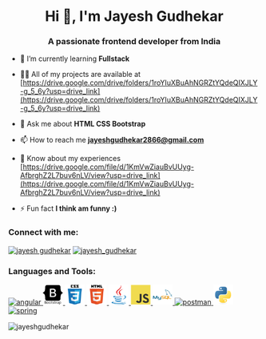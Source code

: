 <h1 align="center">Hi 👋, I'm Jayesh Gudhekar</h1>
<h3 align="center">A passionate frontend developer from India</h3>

- 🌱 I’m currently learning **Fullstack**

- 👨‍💻 All of my projects are available at [https://drive.google.com/drive/folders/1roYIuXBuAhNGRZtYQdeQIXJLY-g_5_6y?usp=drive_link](https://drive.google.com/drive/folders/1roYIuXBuAhNGRZtYQdeQIXJLY-g_5_6y?usp=drive_link)

- 💬 Ask me about **HTML CSS Bootstrap**

- 📫 How to reach me **jayeshgudhekar2866@gmail.com**

- 📄 Know about my experiences [https://drive.google.com/file/d/1KmVwZiauBvUUyg-AfbrghZ2L7buv6nLV/view?usp=drive_link](https://drive.google.com/file/d/1KmVwZiauBvUUyg-AfbrghZ2L7buv6nLV/view?usp=drive_link)

- ⚡ Fun fact **I think am funny :)**

<h3 align="left">Connect with me:</h3>
<p align="left">
<a href="https://linkedin.com/in/jayesh gudhekar" target="blank"><img align="center" src="https://raw.githubusercontent.com/rahuldkjain/github-profile-readme-generator/master/src/images/icons/Social/linked-in-alt.svg" alt="jayesh gudhekar" height="30" width="40" /></a>
<a href="https://instagram.com/jayesh_gudhekar" target="blank"><img align="center" src="https://raw.githubusercontent.com/rahuldkjain/github-profile-readme-generator/master/src/images/icons/Social/instagram.svg" alt="jayesh_gudhekar" height="30" width="40" /></a>
</p>

<h3 align="left">Languages and Tools:</h3>
<p align="left"> <a href="https://angular.io" target="_blank" rel="noreferrer"> <img src="https://angular.io/assets/images/logos/angular/angular.svg" alt="angular" width="40" height="40"/> </a> <a href="https://getbootstrap.com" target="_blank" rel="noreferrer"> <img src="https://raw.githubusercontent.com/devicons/devicon/master/icons/bootstrap/bootstrap-plain-wordmark.svg" alt="bootstrap" width="40" height="40"/> </a> <a href="https://www.w3schools.com/css/" target="_blank" rel="noreferrer"> <img src="https://raw.githubusercontent.com/devicons/devicon/master/icons/css3/css3-original-wordmark.svg" alt="css3" width="40" height="40"/> </a> <a href="https://www.w3.org/html/" target="_blank" rel="noreferrer"> <img src="https://raw.githubusercontent.com/devicons/devicon/master/icons/html5/html5-original-wordmark.svg" alt="html5" width="40" height="40"/> </a> <a href="https://www.java.com" target="_blank" rel="noreferrer"> <img src="https://raw.githubusercontent.com/devicons/devicon/master/icons/java/java-original.svg" alt="java" width="40" height="40"/> </a> <a href="https://developer.mozilla.org/en-US/docs/Web/JavaScript" target="_blank" rel="noreferrer"> <img src="https://raw.githubusercontent.com/devicons/devicon/master/icons/javascript/javascript-original.svg" alt="javascript" width="40" height="40"/> </a> <a href="https://www.mysql.com/" target="_blank" rel="noreferrer"> <img src="https://raw.githubusercontent.com/devicons/devicon/master/icons/mysql/mysql-original-wordmark.svg" alt="mysql" width="40" height="40"/> </a> <a href="https://postman.com" target="_blank" rel="noreferrer"> <img src="https://www.vectorlogo.zone/logos/getpostman/getpostman-icon.svg" alt="postman" width="40" height="40"/> </a> <a href="https://www.python.org" target="_blank" rel="noreferrer"> <img src="https://raw.githubusercontent.com/devicons/devicon/master/icons/python/python-original.svg" alt="python" width="40" height="40"/> </a> <a href="https://spring.io/" target="_blank" rel="noreferrer"> <img src="https://www.vectorlogo.zone/logos/springio/springio-icon.svg" alt="spring" width="40" height="40"/> </a> </p>

<p><img align="center" src="https://github-readme-stats.vercel.app/api/top-langs?username=jayeshgudhekar&show_icons=true&locale=en&layout=compact" alt="jayeshgudhekar" /></p>
